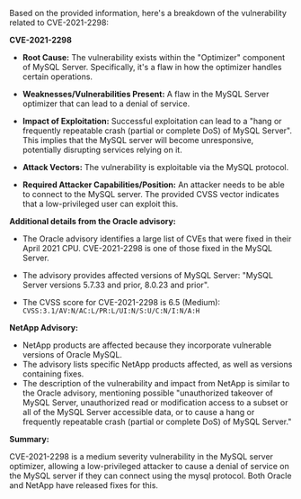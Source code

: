 Based on the provided information, here's a breakdown of the vulnerability related to CVE-2021-2298:

**CVE-2021-2298**

*   **Root Cause:**  The vulnerability exists within the "Optimizer" component of MySQL Server. Specifically, it's a flaw in how the optimizer handles certain operations.

*   **Weaknesses/Vulnerabilities Present:** A flaw in the MySQL Server optimizer that can lead to a denial of service.

*   **Impact of Exploitation:** Successful exploitation can lead to a "hang or frequently repeatable crash (partial or complete DoS) of MySQL Server". This implies that the MySQL server will become unresponsive, potentially disrupting services relying on it.

*   **Attack Vectors:** The vulnerability is exploitable via the MySQL protocol.

*   **Required Attacker Capabilities/Position:** An attacker needs to be able to connect to the MySQL server. The provided CVSS vector indicates that a low-privileged user can exploit this.

**Additional details from the Oracle advisory:**

*   The Oracle advisory identifies a large list of CVEs that were fixed in their April 2021 CPU. CVE-2021-2298 is one of those fixed in the MySQL Server.

*   The advisory provides affected versions of MySQL Server: "MySQL Server versions 5.7.33 and prior, 8.0.23 and prior".

*   The CVSS score for CVE-2021-2298 is 6.5 (Medium): `CVSS:3.1/AV:N/AC:L/PR:L/UI:N/S:U/C:N/I:N/A:H`

**NetApp Advisory:**

*   NetApp products are affected because they incorporate vulnerable versions of Oracle MySQL.
*   The advisory lists specific NetApp products affected, as well as versions containing fixes.
*   The description of the vulnerability and impact from NetApp is similar to the Oracle advisory, mentioning possible "unauthorized takeover of MySQL Server, unauthorized read or modification access to a subset or all of the MySQL Server accessible data, or to cause a hang or frequently repeatable crash (partial or complete DoS) of MySQL Server."

**Summary:**

CVE-2021-2298 is a medium severity vulnerability in the MySQL server optimizer, allowing a low-privileged attacker to cause a denial of service on the MySQL server if they can connect using the mysql protocol. Both Oracle and NetApp have released fixes for this.